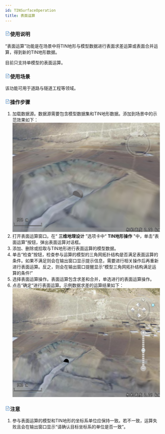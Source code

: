 ```yaml
---
id: TINSurfaceOperation
title: 表面运算
---
```

### ![](../../../img/read.gif)使用说明

“表面运算”功能是在场景中将TIN地形与模型数据进行表面求差运算或表面合并运算，得到新的TIN地形数据。

目前只支持单模型的表面运算。

### ![](../../../img/read.gif)使用场景

该功能可用于道路与隧道工程等领域。

### ![](../../../img/read.gif)操作步骤

  1. 加载数据源。数据源需要包含模型数据集和TIN地形数据。添加到场景中的示范效果如下：  ![](img/SurfaceData.png)  
  2. 打开表面运算窗口。在“ **三维地理设计** ”选项卡中“ **TIN地形操作** "中，单击“表面运算”按钮，弹出表面运算对话框。
  3. 添加、删除或拾取与TIN地形进行表面运算的模型数据。
  4. 单击“检查”按钮，检查参与运算的模型的三角网拓扑结构是否满足表面运算的条件。如果不满足则会在输出窗口显示提示信息，需要进行相关操作后再重新进行表面运算。反之，则会在输出窗口提醒显示“模型三角网拓扑结构满足运算的条件!”
  5. 选择表面运算操作。表面运算包含求差和合并，单选进行的表面运算操作。
  6. 点击“确定“进行表面运算。示例数据求差的运算结果如下：  ![](img/SurfaceOperationRusult.png)  


### ![](../../../img/read.gif)注意

  1. 参与表面运算的模型和TIN地形的坐标系单位应保持一致。若不一致，运算失败且会在输出窗口显示“请确认目标坐标系的单位是否一致”。



